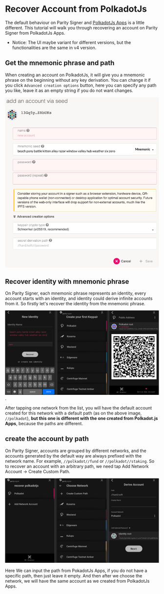 # Recover Account from PolkadotJs

The default behaviour on Parity Signer and [PolkadotJs Apps](https://polkadot.js.org/apps/) is a little different. This tutorial will walk you through recovering an account on Parity Signer from PolkadotJs Apps.

* Notice: The UI maybe variant for different versions, but the functionalities are the same in v4 version.

## Get the mnemonic phrase and path

When creating an account on PolkadotJs, it will give you a mnemonic phrase on the beginning without any key derivation. You can change it if you click `Advanced creation options` button, here you can specify any path you like, leave it as an empty string if you do not want changes.

![Create Account on PolkadotJs Apps](./images/Polkadotjs-Create-Account.png)

## Recover identity with mnemonic phrase

On Parity Signer, each mnemonic phrase represents an identity, every account starts with an identity, and identity could derive infinite accounts from it. So firstly let's recover the identity from the mnemonic phrase.

![recover the identity](./images/Recover-Identity.png).

After tapping one network from the list, you will have the default account created for this network with a default path (as on the above image, `//polkadot`), **but this one is different with the one created from Polkadot.js Apps**, because the paths are different. 

## create the account by path

On Parity Signer, accounts are grouped by different networks, and the accounts generated by the default way are always prefixed with the network name. For example, `//polkadot//fund` or `//polkadot//staking`. So to recover an account with an arbitrary path, we need tap Add Network Account -> Create Custom Path. 

![Recover Account](./images/Recover-Path.png)

Here We can input the path from PokadotJs Apps, if you do not have a specific path, then just leave it empty. And then after we choose the network, we will have the same account as we created from PolkadotJs Apps.
